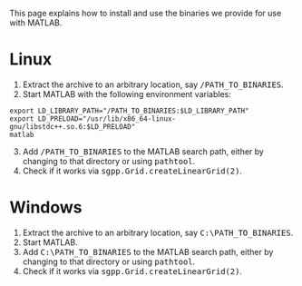 This page explains how to install and use the binaries we provide for
use with MATLAB.
# Linux
1. Extract the archive to an arbitrary location, say
<tt>/PATH_TO_BINARIES</tt>.
2. Start MATLAB with the following environment variables:
```console
export LD_LIBRARY_PATH="/PATH_TO_BINARIES:$LD_LIBRARY_PATH"
export LD_PRELOAD="/usr/lib/x86_64-linux-gnu/libstdc++.so.6:$LD_PRELOAD"
matlab
```
3. Add <tt>/PATH_TO_BINARIES</tt> to the MATLAB search path, either by
changing to that directory or using <tt>pathtool</tt>.
4. Check if it works via <tt>sgpp.Grid.createLinearGrid(2)</tt>.
# Windows
1. Extract the archive to an arbitrary location, say
<tt>C:\\PATH_TO_BINARIES</tt>.
2. Start MATLAB.
3. Add <tt>C:\\PATH_TO_BINARIES</tt> to the MATLAB search path, either by
changing to that directory or using <tt>pathtool</tt>.
4. Check if it works via <tt>sgpp.Grid.createLinearGrid(2)</tt>.

